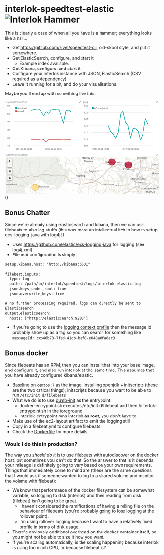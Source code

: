 # interlok-speedtest-elastic ![Interlok Hammer](https://img.shields.io/badge/certified-interlok%20hammer-red.svg)

This is clearly a case of when all you have is a hammer; everything looks like a nail...

* Get https://github.com/sivel/speedtest-cli, old-skool style, and put it somewhere.
* Get ElasticSearch, configure, and start it
    * Example index available.
* Get Kibana, configure, and start it
* Configure your interlok instance with JSON, ElasticSearch (CSV required as a dependency)
* Leave it running for a bit, and do your visualisations.

Maybe you'll end up with something like this:

![kibana timelion](https://github.com/quotidian-ennui/interlok-speedtest-elastic/blob/master/kibana-timelion.png)()


## Bonus Chatter

Since we're already using elasticsearch and kibana, then we can use filebeats to also log stuffs (this was more an intellectual itch in how to setup ecs-logging-java with log4j2)

* Uses https://github.com/elastic/ecs-logging-java for logging (see log4j.xml)
* Filebeat configuration is simply
```
setup.kibana.host: "http://kibana:5601"

filebeat.inputs:
- type: log
  paths: /path/to/interlok/speedtest/logs/interlok-elastic.log
  json.keys_under_root: true
  json.overwrite_keys: true

# no further processing required, logs can directly be sent to Elasticsearch
output.elasticsearch:
  hosts: ["http://elasticsearch:9200"]

```

* If you're going to use the [logging context profile](https://interlok.adaptris.net/interlok-docs/advanced-profiler-logging-context.html) then the message id probably show up as a tag so you can search for something like `messageId: ccb46b73-7fed-41db-baf8-e048a0fa8ec3`

## Bonus docker

Since filebeats has an RPM, then you can install that into your base image, and configure it, and also run interlok at the same time. This assumes that you have already configured kibana/elastic.

- Baseline on `centos:7` as the image, installing openjdk + initscripts (these are the two critical things); initscripts because you want to be able to run `/etc/init.d/filebeats`
- What we do is to use [dumb-init](https://github.com/Yelp/dumb-init/) as the entrypoint.
    - docker-entrypoint.sh executes /etc/init.d/filebeat and then /interlok-entrypoint.sh in the foreground
    - interlok-entrypoint runs interlok __as root__; you don't have to.
- Make use of the ec2-layout artifact to emit the logging still
- Copy in a filebeat.yml to configure filebeats.
- Check the [Dockerfile](./Dockerfile) for more details.


### Would I do this in production?

The way you _should do it_ is to use filebeats with autodiscover on the docker host; but sometimes you can't do that. So the answer to that is it depends, your mileage is definitely going to vary based on your own requirements. Things that immediately come to mind are (these are the same questions that I would ask if someone wanted to log to a shared volume and monitor the volume with filebeat):

- We know that performance of the docker filesystem can be somewhat variable, so logging to disk (interlok) and then reading from disk (filebeat) isn't going to be great.
    - I haven't considered the ramifications of having a rolling file on the behaviour of filebeats (you're probably going to lose logging at the rollover point).
    - I'm using rollover logging because I want to have a relatively fixed profile in terms of disk usage.
- There's obviously additional overhead on the docker container itself, so you might not be able to size it how you want.
- If you're scaling automatically, is the scaling happening because interlok is using too much CPU, or because filebeat is?



